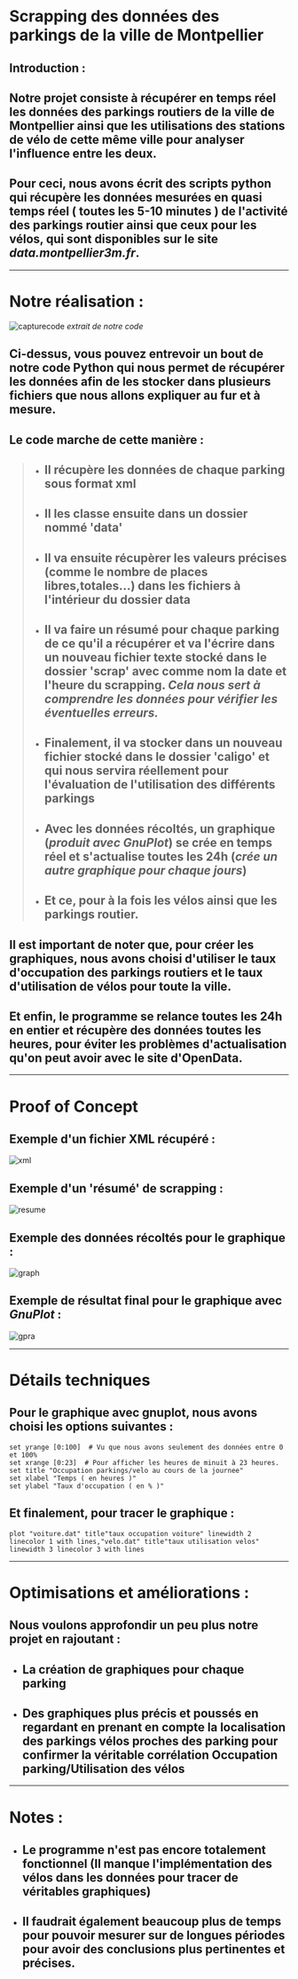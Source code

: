 # Scrapping des données des parkings de la ville de Montpellier
## Introduction : 
## Notre projet consiste à récupérer en temps réel les données des **parkings routiers** de la ville de Montpellier ainsi que les utilisations des **stations de vélo** de cette même ville pour analyser l'influence entre les deux. 
## Pour ceci, nous avons écrit des scripts python qui récupère les données mesurées en quasi temps réel ( toutes les 5-10 minutes ) de l'activité des parkings routier ainsi que ceux pour les vélos, qui sont disponibles sur le site ***data.montpellier3m.fr***.

----
# Notre réalisation : 
![capturecode](captures/Capture.JPG)
*extrait de notre code*
## Ci-dessus, vous pouvez entrevoir un bout de notre code Python qui nous permet de récupérer les données afin de les stocker dans plusieurs fichiers que nous allons expliquer au fur et à mesure.
## Le code marche de cette manière : 
>* ## Il récupère les **données** de **chaque parking** sous format **xml**
>* ## Il les **classe** ensuite dans un dossier nommé **'data'**
>* ## Il va ensuite **récupèrer** les valeurs précises (comme le nombre de places libres,totales...) dans les fichiers à l'intérieur du dossier data
>* ## Il va faire un **résumé** pour **chaque parking** de ce qu'il a récupérer et va l'**écrire dans un nouveau fichier texte stocké dans le dossier 'scrap' avec comme nom la date et l'heure du scrapping.** *Cela nous sert à comprendre les données pour vérifier les éventuelles erreurs.*
>* ## Finalement, il va **stocker** dans un nouveau fichier stocké dans le dossier 'caligo' et qui nous servira réellement **pour l'évaluation de l'utilisation des différents parkings**
>* ## Avec les données récoltés, un **graphique** (*produit avec GnuPlot*) se crée **en temps réel** et **s'actualise toutes les 24h** (*crée un autre graphique pour chaque jours*)
>* ## Et ce, pour à la fois les vélos ainsi que les parkings routier.
## Il est important de noter que, pour créer les graphiques, nous avons choisi d'utiliser le **taux d'occupation des parkings routiers et le taux d'utilisation de vélos** **pour toute la ville**.
## Et enfin, **le programme se relance toutes les 24h en entier** et **récupère des données toutes les heures**, pour éviter les **problèmes d'actualisation** qu'on peut avoir avec le site d'OpenData.
-----
# Proof of Concept
## Exemple d'un fichier XML récupéré : 
![xml](captures/ex1.JPG)
## Exemple d'un 'résumé' de scrapping : 
![resume](captures/ex2.JPG)
## Exemple des données récoltés pour le graphique : 
![graph](captures/ex3.JPG)
## Exemple de résultat final pour le graphique avec *GnuPlot* :
![gpra](captures/ex4.JPG)  

---- 
# Détails techniques 
## Pour le graphique avec gnuplot, nous avons choisi les options suivantes : 
    set yrange [0:100]  # Vu que nous avons seulement des données entre 0 et 100%
    set xrange [0:23]  # Pour afficher les heures de minuit à 23 heures. 
    set title "Occupation parkings/velo au cours de la journee"  
    set xlabel "Temps ( en heures )"  
    set ylabel "Taux d'occupation ( en % )"  
## Et finalement, pour tracer le graphique :
    plot "voiture.dat" title"taux occupation voiture" linewidth 2 linecolor 1 with lines,"velo.dat" title"taux utilisation velos" linewidth 3 linecolor 3 with lines

-----
# Optimisations et améliorations :
## Nous voulons approfondir un peu plus notre projet en rajoutant :
* ## La création de **graphiques pour chaque parking**
* ## Des **graphiques plus précis et poussés** en regardant en prenant en compte la **localisation des parkings vélos proches des parking** pour confirmer la véritable corrélation Occupation parking/Utilisation des vélos

----
# Notes : 
* ## Le programme n'est pas encore totalement fonctionnel (Il manque l'implémentation des vélos dans les données pour tracer de véritables graphiques)
* ## Il faudrait également beaucoup plus de temps pour pouvoir mesurer sur de longues périodes pour avoir des conclusions plus pertinentes et précises.